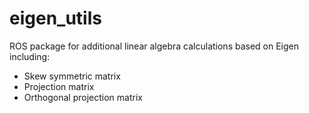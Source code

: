 eigen_utils
===========

ROS package for additional linear algebra calculations based on Eigen including:

* Skew symmetric matrix
* Projection matrix
* Orthogonal projection matrix
